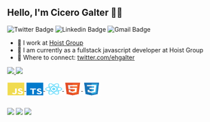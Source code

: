 ## Hello, I'm Cicero Galter 👋🚀


![Twitter Badge](https://img.shields.io/badge/-@ehgalter-3370cc?style=flat&labelColor=3370cc&logo=twitter&logoColor=white&link=https://twitter.com/ehgalter)
![Linkedin Badge](https://img.shields.io/badge/-cicerogalter-3370cc?style=flat&logo=Linkedin&logoColor=white&link=https://linkedin.com/in/cicerogalter)
![Gmail Badge](https://img.shields.io/badge/-ehgalter@gmail.com-3370cc?style=flat&logo=Gmail&logoColor=white&link=mailto:ehgalter@gmail.com)

- 💼 I work at [Hoist Group](https://www.brixel.ch**/)
- 💬 I am currently as a fullstack javascript developer at Hoist Group
- 🤝 Where to connect: [twitter.com/ehgalter](https://www.twitter.com/ehgalter)

<div>
  <a href="https://github.com/galter">
  <img height="180em" src="https://github-readme-stats.vercel.app/api?username=galter&show_icons=true&theme=dracula&include_all_commits=true&count_private=true"/>
  <img height="180em" src="https://github-readme-stats.vercel.app/api/top-langs/?username=galter&layout=compact&langs_count=16&theme=dracula"/>
</div>

<div style="display: inline_block"><br>
  <img align="center" alt="Jon-Js" height="30" width="40" src="https://raw.githubusercontent.com/devicons/devicon/master/icons/javascript/javascript-plain.svg">
  <img align="center" alt="Jon-Ts" height="30" width="40" src="https://raw.githubusercontent.com/devicons/devicon/master/icons/typescript/typescript-plain.svg">
  <img align="center" alt="Jon-React" height="30" width="40" src="https://raw.githubusercontent.com/devicons/devicon/master/icons/react/react-original.svg">
  <img align="center" alt="Jon-HTML" height="30" width="40" src="https://raw.githubusercontent.com/devicons/devicon/master/icons/html5/html5-original.svg">
  <img align="center" alt="Jon-CSS" height="30" width="40" src="https://raw.githubusercontent.com/devicons/devicon/master/icons/css3/css3-original.svg">
</div>
  
  ##
  
  <div>
  <a href="https://www.instagram.com/ehgalter/" target="_blank"><img src="https://img.shields.io/badge/-Instagram-%23E4405F?style=for-the-badge&logo=instagram&logoColor=white" target="_blank"></a>
  <a href = "mailto:ehgalter6@gmail.com"><img src="https://img.shields.io/badge/-Gmail-%23333?style=for-the-badge&logo=gmail&logoColor=white" target="_blank"></a>
  <a href="https://www.linkedin.com/in/cicerogalter/" target="_blank"><img src="https://img.shields.io/badge/-LinkedIn-%230077B5?style=for-the-badge&logo=linkedin&logoColor=white" target="_blank"></a> 
   
 </div>

